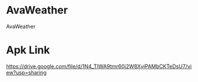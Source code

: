 # AvaWeather
AvaWeather

# Apk Link
https://drive.google.com/file/d/1N4_TIWA9tmr60j2W8XyjPAMbCKTeDsU7/view?usp=sharing
